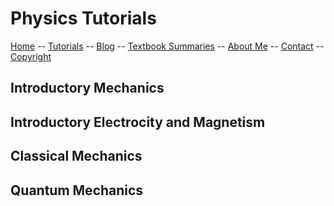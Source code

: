 # Physics Tutorials

[Home](../README.md) -- [Tutorials](../Tutorials/README.md) -- [Blog](../Blog/README.md) -- [Textbook Summaries](../TextbookSummaries/README.md) -- [About Me](../aboutme.md) -- [Contact](../contactme.md) -- [Copyright](../copyright.md)

## Introductory Mechanics

## Introductory Electrocity and Magnetism 

## Classical Mechanics

## Quantum Mechanics
